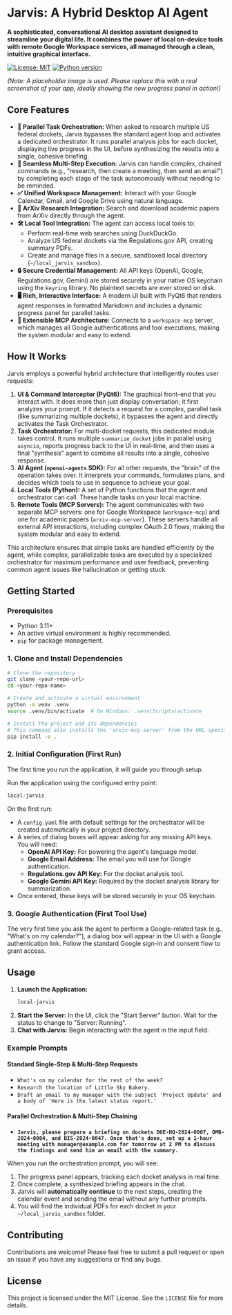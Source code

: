 # Jarvis: A Hybrid Desktop AI Agent

**A sophisticated, conversational AI desktop assistant designed to streamline your digital life. It combines the power of local on-device tools with remote Google Workspace services, all managed through a clean, intuitive graphical interface.**

[![License: MIT](https://img.shields.io/badge/License-MIT-yellow.svg)](https://opensource.org/licenses/MIT)
[![Python version](https://img.shields.io/badge/python-3.11+-blue.svg)](https://www.python.org/downloads/)

*(Note: A placeholder image is used. Please replace this with a real screenshot of your app, ideally showing the new progress panel in action!)*

## Core Features

*   **🚀 Parallel Task Orchestration:** When asked to research multiple US federal dockets, Jarvis bypasses the standard agent loop and activates a dedicated orchestrator. It runs parallel analysis jobs for each docket, displaying live progress in the UI, before synthesizing the results into a single, cohesive briefing.
*   **🧠 Seamless Multi-Step Execution:** Jarvis can handle complex, chained commands (e.g., "research, then create a meeting, then send an email") by completing each stage of the task autonomously without needing to be reminded.
*   **✅ Unified Workspace Management:** Interact with your Google Calendar, Gmail, and Google Drive using natural language.
*   **🔬 ArXiv Research Integration:** Search and download academic papers from ArXiv directly through the agent.
*   **🛠️ Local Tool Integration:** The agent can access local tools to:
    *   Perform real-time web searches using DuckDuckGo.
    *   Analyze US federal dockets via the Regulations.gov API, creating summary PDFs.
    *   Create and manage files in a secure, sandboxed local directory (`~/local_jarvis_sandbox`).
*   **🔒 Secure Credential Management:** All API keys (OpenAI, Google, Regulations.gov, Gemini) are stored securely in your native OS keychain using the `keyring` library. No plaintext secrets are ever stored on disk.
*   **🖥️ Rich, Interactive Interface:** A modern UI built with PyQt6 that renders agent responses in formatted Markdown and includes a dynamic progress panel for parallel tasks.
*   **🔌 Extensible MCP Architecture:** Connects to a `workspace-mcp` server, which manages all Google authentications and tool executions, making the system modular and easy to extend.

## How It Works

Jarvis employs a powerful hybrid architecture that intelligently routes user requests:

1.  **UI & Command Interceptor (PyQt6):** The graphical front-end that you interact with. It does more than just display conversation; it first analyzes your prompt. If it detects a request for a complex, parallel task (like summarizing multiple dockets), it bypasses the agent and directly activates the Task Orchestrator.
2.  **Task Orchestrator:** For multi-docket requests, this dedicated module takes control. It runs multiple `summarize_docket` jobs in parallel using `asyncio`, reports progress back to the UI in real-time, and then uses a final "synthesis" agent to combine all results into a single, cohesive response.
3.  **AI Agent (`openai-agents` SDK):** For all other requests, the "brain" of the operation takes over. It interprets your commands, formulates plans, and decides which tools to use in sequence to achieve your goal.
4.  **Local Tools (Python):** A set of Python functions that the agent and orchestrator can call. These handle tasks on your local machine.
5.  **Remote Tools (MCP Servers):** The agent communicates with two separate MCP servers: one for Google Workspace (`workspace-mcp`) and one for academic papers (`arxiv-mcp-server`). These servers handle all external API interactions, including complex OAuth 2.0 flows, making the system modular and easy to extend.

This architecture ensures that simple tasks are handled efficiently by the agent, while complex, parallelizable tasks are executed by a specialized orchestrator for maximum performance and user feedback, preventing common agent issues like hallucination or getting stuck.

## Getting Started

### Prerequisites

*   Python 3.11+
*   An active virtual environment is highly recommended.
*   `pip` for package management.

### 1. Clone and Install Dependencies

```bash
# Clone the repository
git clone <your-repo-url>
cd <your-repo-name>

# Create and activate a virtual environment
python -m venv .venv
source .venv/bin/activate  # On Windows: .venv\Scripts\activate

# Install the project and its dependencies
# This command also installs the 'arxiv-mcp-server' from the URL specified in pyproject.toml
pip install -e .
```

### 2. Initial Configuration (First Run)

The first time you run the application, it will guide you through setup.

Run the application using the configured entry point:
```bash
local-jarvis
```

On the first run:
- A `config.yaml` file with default settings for the orchestrator will be created automatically in your project directory.
- A series of dialog boxes will appear asking for any missing API keys. You will need:
    *   **OpenAI API Key:** For powering the agent's language model.
    *   **Google Email Address:** The email you will use for Google authentication.
    *   **Regulations.gov API Key:** For the docket analysis tool.
    *   **Google Gemini API Key:** Required by the docket analysis library for summarization.
- Once entered, these keys will be stored securely in your OS keychain.

### 3. Google Authentication (First Tool Use)

The very first time you ask the agent to perform a Google-related task (e.g., "What's on my calendar?"), a dialog box will appear in the UI with a Google authentication link. Follow the standard Google sign-in and consent flow to grant access.

## Usage

1.  **Launch the Application:**
    ```bash
    local-jarvis
    ```
2.  **Start the Server:** In the UI, click the "Start Server" button. Wait for the status to change to "Server: Running".
3.  **Chat with Jarvis:** Begin interacting with the agent in the input field.

### Example Prompts

#### Standard Single-Step & Multi-Step Requests
*   `What's on my calendar for the rest of the week?`
*   `Research the location of Little Sky Bakery.`
*   `Draft an email to my manager with the subject 'Project Update' and a body of 'Here is the latest status report.'`

#### Parallel Orchestration & Multi-Step Chaining
*   **`Jarvis, please prepare a briefing on dockets DOE-HQ-2024-0007, OMB-2024-0004, and BIS-2024-0047. Once that's done, set up a 1-hour meeting with manager@example.com for tomorrow at 2 PM to discuss the findings and send him an email with the summary.`**

When you run the orchestration prompt, you will see:
1.  The progress panel appears, tracking each docket analysis in real time.
2.  Once complete, a synthesized briefing appears in the chat.
3.  Jarvis will **automatically continue** to the next steps, creating the calendar event and sending the email without any further prompts.
4.  You will find the individual PDFs for each docket in your `~/local_jarvis_sandbox` folder.

## Contributing

Contributions are welcome! Please feel free to submit a pull request or open an issue if you have any suggestions or find any bugs.

## License

This project is licensed under the MIT License. See the `LICENSE` file for more details.